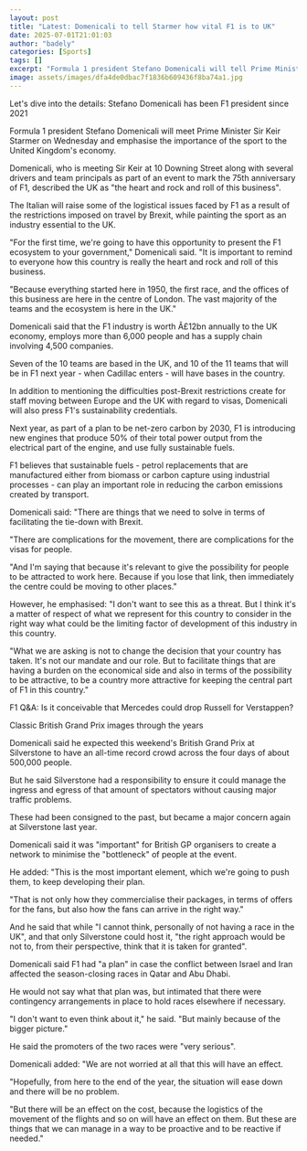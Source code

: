 ```yaml
---
layout: post
title: "Latest: Domenicali to tell Starmer how vital F1 is to UK"
date: 2025-07-01T21:01:03
author: "badely"
categories: [Sports]
tags: []
excerpt: "Formula 1 president Stefano Domenicali will tell Prime Minister Sir Keir Starmer how important F1 is to the UK economy before the British Grand Prix."
image: assets/images/dfa4de0dbac7f1836b609436f8ba74a1.jpg
---
```


Let's dive into the details: Stefano Domenicali has been F1 president since 2021

Formula 1 president Stefano Domenicali will meet Prime Minister Sir Keir Starmer on Wednesday and emphasise the importance of the sport to the United Kingdom's economy.

Domenicali, who is meeting Sir Keir at 10 Downing Street along with several drivers and team principals as part of an event to mark the 75th anniversary of F1, described the UK as "the heart and rock and roll of this business".

The Italian will raise some of the logistical issues faced by F1 as a result of the restrictions imposed on travel by Brexit, while painting the sport as an industry essential to the UK.

"For the first time, we're going to have this opportunity to present the F1 ecosystem to your government," Domenicali said. "It is important to remind to everyone how this country is really the heart and rock and roll of this business.

"Because everything started here in 1950, the first race, and the offices of this business are here in the centre of London. The vast majority of the teams and the ecosystem is here in the UK."

Domenicali said that the F1 industry is worth Â£12bn annually to the UK economy, employs more than 6,000 people and has a supply chain involving 4,500 companies.

Seven of the 10 teams are based in the UK, and 10 of the 11 teams that will be in F1 next year - when Cadillac enters - will have bases in the country.

In addition to mentioning the difficulties post-Brexit restrictions create for staff moving between Europe and the UK with regard to visas, Domenicali will also press F1's sustainability credentials.

Next year, as part of a plan to be net-zero carbon by 2030, F1 is introducing new engines that produce 50% of their total power output from the electrical part of the engine, and use fully sustainable fuels.

F1 believes that sustainable fuels - petrol replacements that are manufactured either from biomass or carbon capture using industrial processes - can play an important role in reducing the carbon emissions created by transport.

Domenicali said: "There are things that we need to solve in terms of facilitating the tie-down with Brexit.

"There are complications for the movement, there are complications for the visas for people.

"And I'm saying that because it's relevant to give the possibility for people to be attracted to work here. Because if you lose that link, then immediately the centre could be moving to other places."

However, he emphasised: "I don't want to see this as a threat. But I think it's a matter of respect of what we represent for this country to consider in the right way what could be the limiting factor of development of this industry in this country.

"What we are asking is not to change the decision that your country has taken. It's not our mandate and our role. But to facilitate things that are having a burden on the economical side and also in terms of the possibility to be attractive, to be a country more attractive for keeping the central part of F1 in this country."

F1 Q&A: Is it conceivable that Mercedes could drop Russell for Verstappen?

Classic British Grand Prix images through the years

Domenicali said he expected this weekend's British Grand Prix at Silverstone to have an all-time record crowd across the four days of about 500,000 people.

But he said Silverstone had a responsibility to ensure it could manage the ingress and egress of that amount of spectators without causing major traffic problems.

These had been consigned to the past, but became a major concern again at Silverstone last year.

Domenicali said it was "important" for British GP organisers to create a network to minimise the "bottleneck" of people at the event.

He added: "This is the most important element, which we're going to push them, to keep developing their plan.

"That is not only how they commercialise their packages, in terms of offers for the fans, but also how the fans can arrive in the right way."

And he said that while "I cannot think, personally of not having a race in the UK", and that only Silverstone could host it, "the right approach would be not to, from their perspective, think that it is taken for granted".

Domenicali said F1 had "a plan" in case the conflict between Israel and Iran affected the season-closing races in Qatar and Abu Dhabi.

He would not say what that plan was, but intimated that there were contingency arrangements in place to hold races elsewhere if necessary.

"I don't want to even think about it," he said. "But mainly because of the bigger picture."

He said the promoters of the two races were "very serious".

Domenicali added: "We are not worried at all that this will have an effect.

"Hopefully, from here to the end of the year, the situation will ease down and there will be no problem.

"But there will be an effect on the cost, because the logistics of the movement of the flights and so on will have an effect on them. But these are things that we can manage in a way to be proactive and to be reactive if needed."

